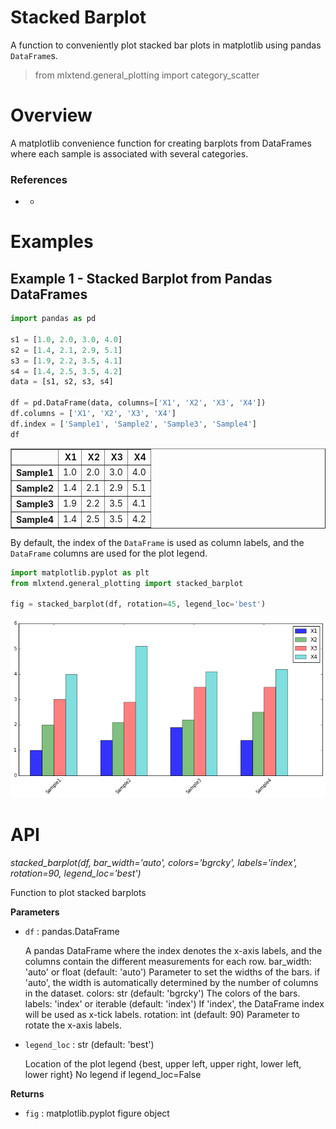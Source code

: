 # Stacked Barplot

A function to conveniently plot stacked bar plots in matplotlib using pandas `DataFrame`s. 

> from mlxtend.general_plotting import category_scatter

# Overview

A matplotlib convenience function for creating barplots from DataFrames where each sample is associated with several categories.

### References

- -

# Examples

## Example 1 - Stacked Barplot from Pandas DataFrames


```python
import pandas as pd

s1 = [1.0, 2.0, 3.0, 4.0]
s2 = [1.4, 2.1, 2.9, 5.1]
s3 = [1.9, 2.2, 3.5, 4.1]
s4 = [1.4, 2.5, 3.5, 4.2]
data = [s1, s2, s3, s4]

df = pd.DataFrame(data, columns=['X1', 'X2', 'X3', 'X4'])
df.columns = ['X1', 'X2', 'X3', 'X4']
df.index = ['Sample1', 'Sample2', 'Sample3', 'Sample4']
df
```




<div>
<table border="1" class="dataframe">
  <thead>
    <tr style="text-align: right;">
      <th></th>
      <th>X1</th>
      <th>X2</th>
      <th>X3</th>
      <th>X4</th>
    </tr>
  </thead>
  <tbody>
    <tr>
      <th>Sample1</th>
      <td>1.0</td>
      <td>2.0</td>
      <td>3.0</td>
      <td>4.0</td>
    </tr>
    <tr>
      <th>Sample2</th>
      <td>1.4</td>
      <td>2.1</td>
      <td>2.9</td>
      <td>5.1</td>
    </tr>
    <tr>
      <th>Sample3</th>
      <td>1.9</td>
      <td>2.2</td>
      <td>3.5</td>
      <td>4.1</td>
    </tr>
    <tr>
      <th>Sample4</th>
      <td>1.4</td>
      <td>2.5</td>
      <td>3.5</td>
      <td>4.2</td>
    </tr>
  </tbody>
</table>
</div>



By default, the index of the `DataFrame` is used as column labels, and the `DataFrame` columns are used for the plot legend.


```python
import matplotlib.pyplot as plt
from mlxtend.general_plotting import stacked_barplot

fig = stacked_barplot(df, rotation=45, legend_loc='best')
```


![png](stacked_barplot_files/stacked_barplot_13_0.png)


# API


*stacked_barplot(df, bar_width='auto', colors='bgrcky', labels='index', rotation=90, legend_loc='best')*

Function to plot stacked barplots

**Parameters**

- `df` : pandas.DataFrame

    A pandas DataFrame where the index denotes the
    x-axis labels, and the columns contain the different
    measurements for each row.
    bar_width: 'auto' or float (default: 'auto')
    Parameter to set the widths of the bars. if
    'auto', the width is automatically determined by
    the number of columns in the dataset.
    colors: str (default: 'bgrcky')
    The colors of the bars.
    labels: 'index' or iterable (default: 'index')
    If 'index', the DataFrame index will be used as
    x-tick labels.
    rotation: int (default: 90)
    Parameter to rotate the x-axis labels.

- `legend_loc` : str (default: 'best')

    Location of the plot legend
    {best, upper left, upper right, lower left, lower right}
    No legend if legend_loc=False

**Returns**

- `fig` : matplotlib.pyplot figure object



